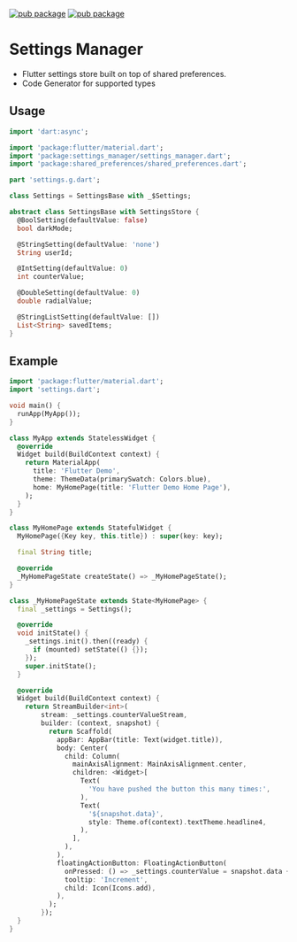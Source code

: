 [![pub package](https://img.shields.io/pub/v/settings_manager.svg?label=settings_manager&color=blue)](https://pub.dartlang.org/packages/settings_manager)
[![pub package](https://img.shields.io/pub/v/settings_gen.svg?label=settings_gen&color=blue)](https://pub.dartlang.org/packages/settings_gen)

# Settings Manager

- Flutter settings store built on top of shared preferences.
- Code Generator for supported types

## Usage

```dart
import 'dart:async';

import 'package:flutter/material.dart';
import 'package:settings_manager/settings_manager.dart';
import 'package:shared_preferences/shared_preferences.dart';

part 'settings.g.dart';

class Settings = SettingsBase with _$Settings;

abstract class SettingsBase with SettingsStore {
  @BoolSetting(defaultValue: false)
  bool darkMode;

  @StringSetting(defaultValue: 'none')
  String userId;

  @IntSetting(defaultValue: 0)
  int counterValue;

  @DoubleSetting(defaultValue: 0)
  double radialValue;

  @StringListSetting(defaultValue: [])
  List<String> savedItems;
}

```

## Example

```dart
import 'package:flutter/material.dart';
import 'settings.dart';

void main() {
  runApp(MyApp());
}

class MyApp extends StatelessWidget {
  @override
  Widget build(BuildContext context) {
    return MaterialApp(
      title: 'Flutter Demo',
      theme: ThemeData(primarySwatch: Colors.blue),
      home: MyHomePage(title: 'Flutter Demo Home Page'),
    );
  }
}

class MyHomePage extends StatefulWidget {
  MyHomePage({Key key, this.title}) : super(key: key);

  final String title;

  @override
  _MyHomePageState createState() => _MyHomePageState();
}

class _MyHomePageState extends State<MyHomePage> {
  final _settings = Settings();

  @override
  void initState() {
    _settings.init().then((ready) {
      if (mounted) setState(() {});
    });
    super.initState();
  }

  @override
  Widget build(BuildContext context) {
    return StreamBuilder<int>(
        stream: _settings.counterValueStream,
        builder: (context, snapshot) {
          return Scaffold(
            appBar: AppBar(title: Text(widget.title)),
            body: Center(
              child: Column(
                mainAxisAlignment: MainAxisAlignment.center,
                children: <Widget>[
                  Text(
                    'You have pushed the button this many times:',
                  ),
                  Text(
                    '${snapshot.data}',
                    style: Theme.of(context).textTheme.headline4,
                  ),
                ],
              ),
            ),
            floatingActionButton: FloatingActionButton(
              onPressed: () => _settings.counterValue = snapshot.data + 1,
              tooltip: 'Increment',
              child: Icon(Icons.add),
            ),
          );
        });
  }
}

```